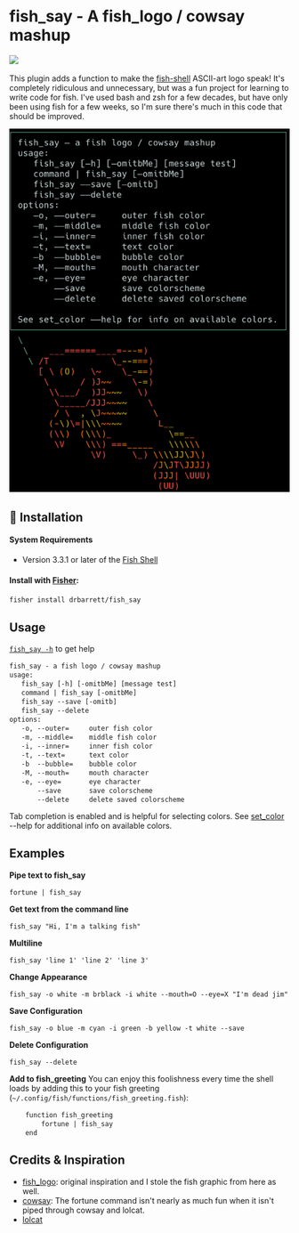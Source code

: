 # fish_say - A fish_logo / cowsay mashup

[![](https://img.shields.io/badge/license-MIT-blue.svg)](https://mit-license.org)

This plugin adds a function to make the [fish-shell](http://fish.sh) ASCII-art logo speak! It's completely ridiculous and unnecessary, but was a fun project for learning to write code for fish. I've used bash and zsh for a few decades, but have only been using fish for a few weeks, so I'm sure there's much in this code that should be improved.

![fish_say screenshot](assets/fish_say_help.png)

##  💾 Installation
#### System Requirements
- Version 3.3.1 or later of the [Fish Shell](https://fishshell.com)

#### Install with [Fisher](https://github.com/jorgebucaran/fisher):
```console
fisher install drbarrett/fish_say
```

## Usage
[`fish_say -h`](assets/fish_say_help.png) to get help

```code
fish_say - a fish logo / cowsay mashup
usage:
   fish_say [-h] [-omitbMe] [message test]
   command | fish_say [-omitbMe]
   fish_say --save [-omitb]
   fish_say --delete
options:
   -o, --outer=     outer fish color
   -m, --middle=    middle fish color
   -i, --inner=     inner fish color
   -t, --text=      text color
   -b  --bubble=    bubble color
   -M, --mouth=     mouth character
   -e, --eye=       eye character
       --save       save colorscheme
       --delete     delete saved colorscheme
```
Tab completion is enabled and is helpful for selecting colors. See [set_color](https://fishshell.com/docs/current/cmds/set_color.html) --help for additional info on available colors.


## Examples
**Pipe text to fish_say**
```code
fortune | fish_say
```
**Get text from the command line**
```code
fish_say "Hi, I'm a talking fish"
```
**Multiline**
```code
fish_say 'line 1' 'line 2' 'line 3'
```
**Change Appearance**

```code
fish_say -o white -m brblack -i white --mouth=O --eye=X "I'm dead jim"
```
**Save Configuration**
```code
fish_say -o blue -m cyan -i green -b yellow -t white --save
```

**Delete Configuration**
```code
fish_say --delete
```

**Add to fish_greeting**
You can enjoy this foolishness every time the shell loads by adding this to your fish greeting (`~/.config/fish/functions/fish_greeting.fish`):

```code
    function fish_greeting
        fortune | fish_say
    end
```

## Credits & Inspiration
- [fish_logo](https://github.com/laughedelic/fish_logo): original inspiration and I stole the fish graphic from here as well.
- [cowsay](https://github.com/tnalpgge/rank-amateur-cowsay): The fortune command isn't nearly as much fun when it isn't piped through cowsay and lolcat.
- [lolcat](https://github.com/busyloop/lolcat)
